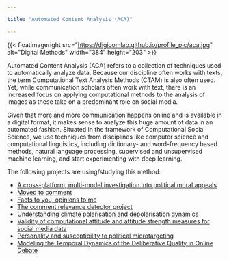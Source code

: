 ```yaml
---

title: "Automated Content Analysis (ACA)"

---
```


{{< floatimageright src="https://digicomlab.github.io/profile_pic/aca.jpg" alt="Digital Methods" width="384" height="203" >}}


Automated Content Analysis (ACA) refers to a collection of techniques used to automatically analyze data. Because our discipline often works with texts, the term Computational Text Analysis Methods (CTAM) is also often used. Yet, while communication scholars often work with text, there is an increased focus on applying computational methods to the analysis of images as these take on a predominant role on social media.

Given that more and more communication happens online and is available in a digital format, it makes sense to analyze this huge amount of data in an automated fashion. Situated in the framework of Computational Social Science, we use techniques from disciplines like computer science and computational linguistics, including dictionary- and word-frequency based methods, natural language processing, supervised and unsupervised machine learning, and start experimenting with deep learning.


The following projects are using/studying this method:


- [A cross-platform, multi-model investigation into political moral appeals](https://digicomlab.github.io/seedfunding/2023/2023_hopp/)
- [Moved to comment](https://digicomlab.github.io/seedfunding/2023/2023_moller/)
- [Facts to you, opinions to me](https://digicomlab.github.io/seedfunding/2023/2023_lin/)
- [The comment relevance detector project](https://digicomlab.github.io/seedfunding/2022/2022_moller/)
- [Understanding climate polarisation and depolarisation dynamics](https://digicomlab.github.io/seedfunding/2022/022_vaneck/)
- [Validity of computational attitude and attitude strength measures for social media data](https://digicomlab.github.io/seedfunding/2022/2022_strycharz/)
- [Personality and susceptibility to political microtargeting](https://digicomlab.github.io/seedfunding/2021/2021_zarouali/)
- [Modeling the Temporal Dynamics of the Deliberative Quality in Online Debate](https://digicomlab.github.io/seedfunding/2020/2020_boukes/)

